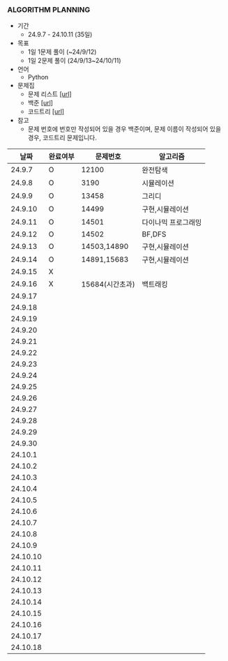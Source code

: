 ### ALGORITHM PLANNING

- 기간
  - 24.9.7 - 24.10.11 (35일)
- 목표
  - 1일 1문제 풀이 (~24/9/12) 
  - 1일 2문제 풀이 (24/9/13~24/10/11)
- 언어
  - Python
- 문제집
  - 문제 리스트 [[url]](https://www.codetree.ai/training-field/frequent-problems/company/samsung/threads/67)
  - 백준 [[url]](https://www.acmicpc.net/workbook/view/1152)
  - 코드트리 [[url]](https://www.codetree.ai/training-field/frequent-problems/company/samsung/problems)
- 참고
  - 문제 번호에 번호만 작성되어 있을 경우 백준이며, 문제 이름이 작성되어 있을 경우, 코드트리 문제입니다.
  
|날짜|완료여부|문제번호|알고리즘|
|-----|-------|--------|--------|
|24.9.7|O|12100|완전탐색|
|24.9.8|O|3190|시뮬레이션|
|24.9.9|O|13458|그리디|
|24.9.10|O|14499|구현,시뮬레이션|
|24.9.11|O|14501|다이나믹 프로그래밍|
|24.9.12|O|14502|BF,DFS|
|24.9.13|O|14503,14890|구현,시뮬레이션|
|24.9.14|O|14891,15683|구현,시뮬레이션|
|24.9.15|X|||
|24.9.16|X|15684(시간초과)|백트래킹|
|24.9.17||||
|24.9.18||||
|24.9.19||||
|24.9.20||||
|24.9.21||||
|24.9.22||||
|24.9.23||||
|24.9.24||||
|24.9.25||||
|24.9.26||||
|24.9.27||||
|24.9.28||||
|24.9.29||||
|24.9.30||||
|24.10.1||||
|24.10.2||||
|24.10.3||||
|24.10.4||||
|24.10.5||||
|24.10.6||||
|24.10.7||||
|24.10.8||||
|24.10.9||||
|24.10.10||||
|24.10.11||||
|24.10.12||||
|24.10.13||||
|24.10.14||||
|24.10.15||||
|24.10.16||||
|24.10.17||||
|24.10.18||||
